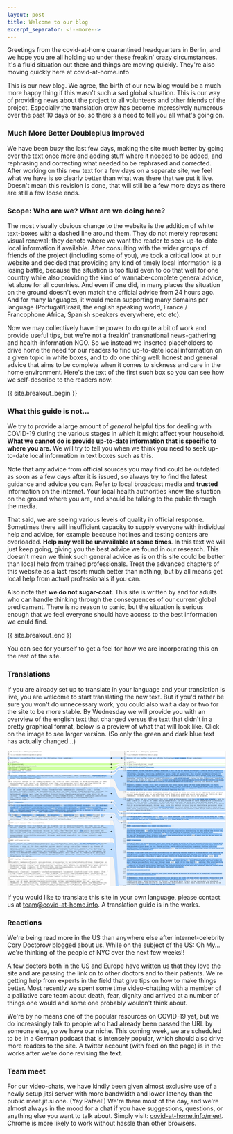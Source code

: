 ```yaml
---
layout: post
title: Welcome to our blog
excerpt_separator: <!--more-->
---
```


Greetings from the covid-at-home quarantined headquarters in Berlin, and we hope you are all holding up under these freakin' crazy circumstances. It's a fluid situation out there and things are moving quickly. They're also moving quickly here at covid-at-home.info 

This is our new blog. We agree, the birth of our new blog would be a much more happy thing if this wasn't such a sad global situation. This is our way of providing news about the project to all volunteers and other friends of the project. Especially the translation crew has become impressively numerous over the past 10 days or so, so there's a need to tell you all what's going on.

### Much More Better Doubleplus Improved

We have been busy the last few days, making the site much better by going over the text once more and adding stuff where it needed to be added, and rephrasing and correcting what needed to be rephrased and corrected. After working on this new text for a few days on a separate site, we feel what we have is so clearly better than what was there that we put it live. Doesn't mean this revision is done, that will still be a few more days as there are still a few loose ends.

### Scope: Who are we? What are we doing here?

The most visually obvious change to the website is the addition of white text-boxes with a dashed line around them. They do not merely represent visual renewal: they denote where we want the reader to seek up-to-date local information if available. After consulting with the wider groups of friends of the project (including some of you), we took a critical look at our website and decided that providing any kind of timely local information is a losing battle, because the situation is too fluid even to do that well for one country while also providing the kind of wannabe-complete general advice, let alone for all countries. And even if one did, in many places the situation on the ground doesn't even match the official advice from 24 hours ago. And for many languages, it would mean supporting many domains per language (Portugal/Brazil, the english speaking world, France / Francophone Africa, Spanish speakers everywhere, etc etc).

Now we may collectively have the power to do quite a bit of work and provide useful tips, but we're not a freakin' transnational news-gathering and health-information NGO. So we instead we inserted placeholders to drive home the need for our readers to find up-to-date local information on a given topic in white boxes, and to do one thing well: honest and general advice that aims to be complete when it comes to sickness and care in the home environment. Here's the text of the first such box so you can see how we self-describe to the readers now:

{{ site.breakout_begin }}

### What this guide is not...

We try to provide a large amount of *general* helpful tips for dealing with COVID-19 during the various stages in which it might affect your household. **What we cannot do is provide up-to-date information that is specific to where you are.** We will try to tell you when we think you need to seek up-to-date local information in text boxes such as this.

Note that any advice from official sources you may find could be outdated as soon as a few days after it is issued, so always try to find the latest guidance and advice you can. Refer to local broadcast media and **trusted** information on the internet. Your local health authorities know the situation on the ground where you are, and should be talking to the public through the media.

That said, we are seeing various levels of quality in official response. Sometimes there will insufficient capacity to supply everyone with individual help and advice, for example because hotlines and testing centers are overloaded. **Help may well be unavailable at some times**. In this text we will just keep going, giving you the best advice we found in our research. This doesn't mean we think such general advice as is on this site could be better than local help from trained professionals. Treat the advanced chapters of this website as a last resort: much better than nothing, but by all means get local help from actual professionals if you can.

Also note that **we do not sugar-coat**. This site is written by and for adults who can handle thinking through the consequences of our current global predicament. There is no reason to panic, but the situation is serious enough that we feel everyone should have access to the best information we could find. 

{{ site.breakout_end }}

You can see for yourself to get a feel for how we are incorporating this on the rest of the site. 

### Translations

If you are already set up to translate in your language and your translation is live, you are welcome to start translating the new text. But if you'd rather be sure you won't do unnecessary work, you could also wait a day or two for the site to be more stable. By Wednesday we will provide you with an overview of the english text that changed versus the text that didn't in a pretty graphical format, below is a preview of what that will look like. Click on the image to see larger version. (So only the green and dark blue text has actually changed...)

[![](/images/diff-small.png)](/images/diff.png)

If you would like to translate this site in your own language, please contact us at [team@covid-at-home.info](mailto:team@covid-at-home.info). A translation guide is in the works.

### Reactions

We're being read more in the US than anywhere else after internet-celebrity Cory Doctorow blogged about us. While on the subject of the US: Oh My... we're thinking of the people of NYC over the next few weeks!!

A few doctors both in the US and Europe have written us that they love the site and are passing the link on to other doctors and to their patients. We're getting help from experts in the field that give tips on how to make things better. Most recently we spent some time video-chatting with a member of a palliative care team about death, fear, dignity and arrived at a number of things one would and some one probably wouldn't think about.

We're by no means one of the popular resources on COVID-19 yet, but we do increasingly talk to people who had already been passed the URL by someone else, so we have our niche. This coming week, we are scheduled to be in a German podcast that is intensely popular, which should also drive more readers to the site. A twitter account (with feed on the page) is in the works after we're done revising the text.

### Team meet

For our video-chats, we have kindly been given almost exclusive use of a newly setup jitsi server with more bandwidth and lower latency than the public meet.jit.si one. (Yay Rafael!) We're there most of the day, and we're almost always in the mood for a chat if you have suggestions, questions, or anything else you want to talk about. Simply visit: [covid-at-home.info/meet](https://covid-at-home.info/meet). Chrome is more likely to work without hassle than other browsers.
